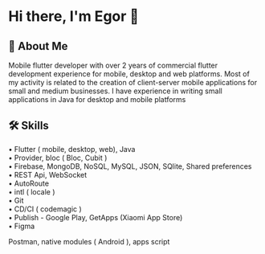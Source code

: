 # Hi there, I'm Egor 👋


## 🚀 About Me
Mobile flutter developer with over 2 years of commercial flutter development experience for mobile, desktop and web platforms. Most of my activity is related to the creation of client-server mobile applications for small and medium businesses. I have experience in writing small applications in Java for desktop and mobile platforms


## 🛠 Skills
•  Flutter ( mobile, desktop, web), Java<br />
•  Provider, bloc ( Bloc, Cubit )<br />
•  Firebase, MongoDB, NoSQL, MySQL, JSON, SQlite, Shared preferences<br />
•  REST Api, WebSocket<br /> 
•  AutoRoute<br />
•  intl ( locale )<br />
•  Git<br />
•  CD/CI ( codemagic )<br />
•  Publish - Google Play, GetApps (Xiaomi App Store)<br />
•  Figma<br />


Postman, native modules ( Android ), apps script






